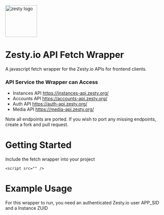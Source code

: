 <img src="https://brand.zesty.io/zesty-io-logo-horizontal.png" height="100" alt="zesty logo" />

# Zesty.io API Fetch Wrapper 
A javascript fetch wrapper for the Zesty.io APIs for frontend clients.  

### API Service the Wrapper can Access

* Instances API https://instances-api.zesty.org/
* Accounts API https://accounts-api.zesty.org/
* Auth API https://auth-api.zesty.org/
* Media API https://media-api.zesty.org/

Note all endpoints are ported. If you wish to port any missing endpoints, create a fork and pull request. 

# Getting Started

Include the fetch wrapper into your project

```
<script src="" />
```

# Example Usage

For this wrapper to run, you need an authenticated Zesty.io user APP_SID and a Instance ZUID

```

```
